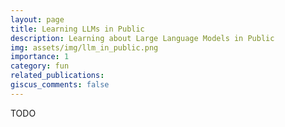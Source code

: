 ```yaml
---
layout: page
title: Learning LLMs in Public
description: Learning about Large Language Models in Public
img: assets/img/llm_in_public.png
importance: 1
category: fun
related_publications: 
giscus_comments: false
---
```


TODO
